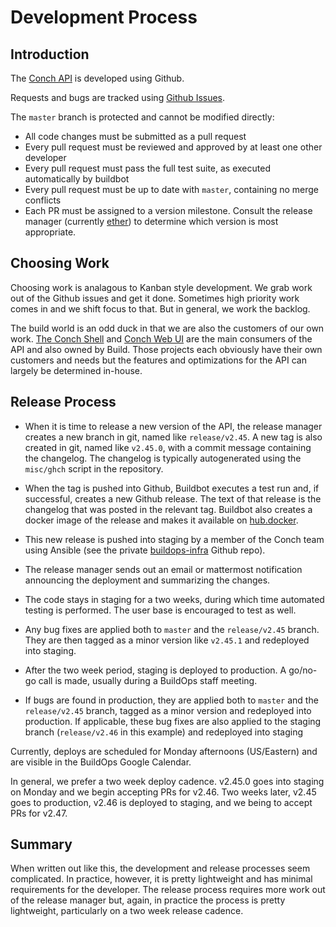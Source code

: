 # Development Process

## Introduction

The [Conch API](https://github.com/joyent/conch) is developed using Github.

Requests and bugs are tracked using [Github
Issues](https://github.com/joyent/conch/issues).

The `master` branch is protected and cannot be modified directly:

* All code changes must be submitted as a pull request
* Every pull request must be reviewed and approved by at least one
  other developer
* Every pull request must pass the full test suite, as executed
  automatically by buildbot
* Every pull request must be up to date with `master`, containing no merge
  conflicts
* Each PR must be assigned to a version milestone. Consult the release
  manager (currently [ether](https://github.com/karenetheridge)) to
  determine which version is most appropriate.

## Choosing Work

Choosing work is analagous to Kanban style development. We grab work out
of the Github issues and get it done. Sometimes high priority work comes
in and we shift focus to that. But in general, we work the backlog.

The build world is an odd duck in that we are also the customers of our
own work. [The Conch Shell](https://github.com/joyent/conch-shell) and
[Conch Web UI](https://github.com/joyent/conch-ui.git) are the main consumers
of the API and also owned by Build. Those projects each obviously have their
own customers and needs but the features and optimizations for the API can
largely be determined in-house.

## Release Process

* When it is time to release a new version of the API, the release manager
  creates a new branch in git, named like `release/v2.45`. A new tag is also
  created in git, named like `v2.45.0`, with a commit message containing the
  changelog. The changelog is typically autogenerated using the `misc/ghch`
  script in the repository.

* When the tag is pushed into Github, Buildbot executes a test run
  and, if successful, creates a new Github release. The text of that
  release is the changelog that was posted in the relevant tag. Buildbot also
  creates a docker image of the release and makes it available on
  [hub.docker](https://hub.docker.com/r/joyentbuildops/conch-api).

* This new release is pushed into staging by a member of the Conch team using
  Ansible (see the private
  [buildops-infra](https://github.com/joyent/buildops-infra) Github repo).

* The release manager sends out an email or mattermost notification announcing
  the deployment and summarizing the changes.

* The code stays in staging for a two weeks, during which time automated testing
  is performed. The user base is encouraged to test as well.

* Any bug fixes are applied both to `master` and the `release/v2.45`
  branch. They are then tagged as a minor version like `v2.45.1` and
  redeployed into staging.

* After the two week period, staging is deployed to production. A go/no-go call
  is made, usually during a BuildOps staff meeting.

* If bugs are found in production, they are applied both to `master` and
  the `release/v2.45` branch, tagged as a minor version and redeployed
  into production. If applicable, these bug fixes are also applied to the
  staging branch (`release/v2.46` in this example) and redeployed into staging

Currently, deploys are scheduled for Monday afternoons (US/Eastern) and are
visible in the BuildOps Google Calendar.

In general, we prefer a two week deploy cadence. v2.45.0 goes into
staging on Monday and we begin accepting PRs for v2.46. Two weeks later,
v2.45 goes to production, v2.46 is deployed to staging, and we being to accept
PRs for v2.47.

## Summary

When written out like this, the development and release processes seem
complicated. In practice, however, it is pretty lightweight and has minimal
requirements for the developer. The release process requires more work out of
the release manager but, again, in practice the process is pretty lightweight,
particularly on a two week release cadence.



